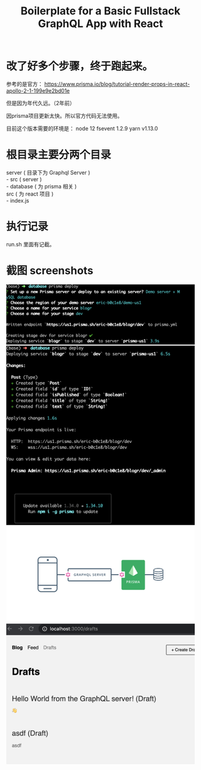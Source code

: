 <h1 align="center"><strong>Boilerplate for a Basic Fullstack GraphQL App with React</strong></h1>

<br />

# 改了好多个步骤，终于跑起来。

参考的是官方： https://www.prisma.io/blog/tutorial-render-props-in-react-apollo-2-1-199e9e2bd01e

但是因为年代久远。（2年前）

因prisma项目更新太快。所以官方代码无法使用。

目前这个版本需要的环境是：
node 12
fsevent 1.2.9
yarn v1.13.0

# 根目录主要分两个目录
server ( 目录下为 Graphql Server ) <br/>
    - src ( server )<br/>
    - database ( 为 prisma 相关 )<br/>
src ( 为 react 项目 )<br/>
    - index.js<br/>

# 执行记录
run.sh 里面有记截。

# 截图 screenshots
<img src="https://github.com/elaoshi/a-starter-for-react-apollo-prisma/blob/master/prisma-deploy1.png?raw=true" />
<img src="https://github.com/elaoshi/a-starter-for-react-apollo-prisma/blob/master/prisma-deploy2.png?raw=true" />
<img src="https://github.com/elaoshi/a-starter-for-react-apollo-prisma/blob/master/graphql-prisma.png?raw=true" />
<img src="https://github.com/elaoshi/a-starter-for-react-apollo-prisma/blob/master/yarn-started.png?raw=true" />



